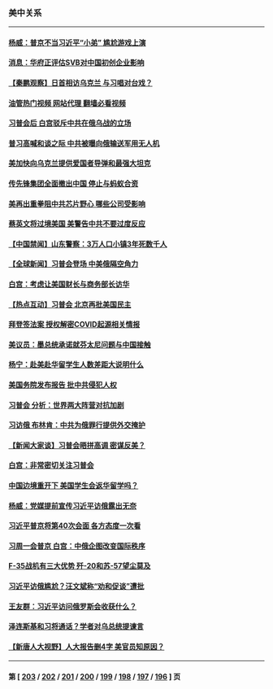 ### 美中关系
---
#### [杨威：普京不当习近平“小弟” 尴尬游戏上演](../../pages/nf1412576/n13955563.md?03222045) 
#### [消息：华府正评估SVB对中国初创企业影响](../../pages/nf1412576/n13955616.md?03222045) 
#### [【秦鹏观察】日首相访乌克兰 与习唱对台戏？](../../pages/nf1412576/n13955451.md?03222045) 
#### [油管热门视频 网站代理 翻墙必看视频](http://138.2.39.72:81/youtube.html?epic-marker?03222045)
#### [习普会后 白宫驳斥中共在俄乌战的立场](../../pages/nf1412576/n13955353.md?03222045) 
#### [普习高喊和谈之际 中共被曝向俄输送军用无人机](../../pages/nf1412576/n13955315.md?03222045) 
#### [美加快向乌克兰提供爱国者导弹和最强大坦克](../../pages/nf1412576/n13955323.md?03222045) 
#### [传先锋集团全面撤出中国 停止与蚂蚁合资](../../pages/nf1412576/n13955259.md?03222045) 
#### [美再出重拳阻中共芯片野心 哪些公司受影响](../../pages/nf1412576/n13955288.md?03222045) 
#### [蔡英文将过境美国 美警告中共不要过度反应](../../pages/nf1412576/n13955292.md?03222045) 
#### [【中国禁闻】山东警察：3万人口小镇3年死数千人](../../pages/nf1412576/n13954635.md?03222045) 
#### [【全球新闻】习普会登场 中美俄隔空角力](../../pages/nf1412576/n13955058.md?03222045) 
#### [白宫：考虑让美国财长与商务部长访华](../../pages/nf1412576/n13954887.md?03222045) 
#### [【热点互动】习普会 北京再批美国民主](../../pages/nf1412576/n13954705.md?03222045) 
#### [拜登签法案 授权解密COVID起源相关情报](../../pages/nf1412576/n13954813.md?03222045) 
#### [美议员：墨总统承诺就芬太尼问题与中国接触](../../pages/nf1412576/n13954711.md?03222045) 
#### [杨宁：赴美赴华留学生人数差距大说明什么](../../pages/nf1412576/n13954695.md?03222045) 
#### [美国务院发布报告 批中共侵犯人权](../../pages/nf1412576/n13954646.md?03222045) 
#### [习普会 分析：世界两大阵营对抗加剧](../../pages/nf1412576/n13954620.md?03222045) 
#### [习访俄 布林肯：中共为俄罪行提供外交掩护](../../pages/nf1412576/n13954596.md?03222045) 
#### [【新闻大家谈】习普会晤拼高调 密谋反美？](../../pages/nf1412576/n13954545.md?03222045) 
#### [白宫：非常密切关注习普会](../../pages/nf1412576/n13954585.md?03222045) 
#### [中国边境重开下 美国学生会返华留学吗？](../../pages/nf1412576/n13954319.md?03222045) 
#### [杨威：党媒提前宣传习近平访俄露出无奈](../../pages/nf1412576/n13954071.md?03222045) 
#### [习近平普京将第40次会面 各方态度一次看](../../pages/nf1412576/n13954023.md?03222045) 
#### [习周一会普京 白宫：中俄企图改变国际秩序](../../pages/nf1412576/n13953906.md?03222045) 
#### [F-35战机有三大优势 歼-20和苏-57望尘莫及](../../pages/nf1412576/n13952900.md?03222045) 
#### [习近平访俄尴尬？汪文斌称“劝和促谈”遭批](../../pages/nf1412576/n13953279.md?03222045) 
#### [王友群：习近平访问俄罗斯会收获什么？](../../pages/nf1412576/n13953283.md?03222045) 
#### [泽连斯基和习将通话？学者对乌总统提谏言](../../pages/nf1412576/n13953241.md?03222045) 
#### [【新唐人大视野】人大报告删4字 美官员知原因？](../../pages/nf1412576/n13953227.md?03222045) 

---
#### 第 [ [203](./203.md?03222045) / [202](./202.md?03222045) / [201](./201.md?03222045) / [200](./200.md?03222045) / [199](./199.md?03222045) / [198](./198.md?03222045) / [197](./197.md?03222045) / [196](./196.md?03222045) ] 页
